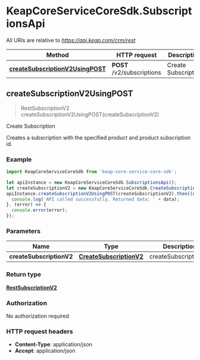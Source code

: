 # KeapCoreServiceCoreSdk.SubscriptionsApi

All URIs are relative to *https://api.keap.com/crm/rest*

Method | HTTP request | Description
------------- | ------------- | -------------
[**createSubscriptionV2UsingPOST**](SubscriptionsApi.md#createSubscriptionV2UsingPOST) | **POST** /v2/subscriptions | Create Subscription



## createSubscriptionV2UsingPOST

> RestSubscriptionV2 createSubscriptionV2UsingPOST(createSubscriptionV2)

Create Subscription

Creates a subscription with the specified product and product subscription id.

### Example

```javascript
import KeapCoreServiceCoreSdk from 'keap-core-service-core-sdk';

let apiInstance = new KeapCoreServiceCoreSdk.SubscriptionsApi();
let createSubscriptionV2 = new KeapCoreServiceCoreSdk.CreateSubscriptionV2(); // CreateSubscriptionV2 | createSubscriptionV2
apiInstance.createSubscriptionV2UsingPOST(createSubscriptionV2).then((data) => {
  console.log('API called successfully. Returned data: ' + data);
}, (error) => {
  console.error(error);
});

```

### Parameters


Name | Type | Description  | Notes
------------- | ------------- | ------------- | -------------
 **createSubscriptionV2** | [**CreateSubscriptionV2**](CreateSubscriptionV2.md)| createSubscriptionV2 | 

### Return type

[**RestSubscriptionV2**](RestSubscriptionV2.md)

### Authorization

No authorization required

### HTTP request headers

- **Content-Type**: application/json
- **Accept**: application/json

